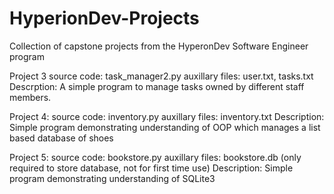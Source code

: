 # HyperionDev-Projects
Collection of capstone projects from the HyperonDev Software Engineer program

Project 3
source code: task_manager2.py
auxillary files: user.txt, tasks.txt
Descrption: A simple program to manage tasks owned by different staff members. 

Project 4:
source code: inventory.py
auxillary files: inventory.txt
Description: Simple program demonstrating understanding of OOP which manages a list based database of shoes

Project 5:
source code: bookstore.py
auxillary files: bookstore.db (only required to store database, not for first time use)
Description: Simple program demonstrating understanding of SQLite3
